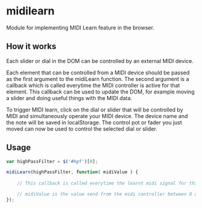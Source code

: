 # midilearn
Module for implementing MIDI Learn feature in the browser.


## How it works

Each slider or dial in the DOM can be controlled by an external MIDI device.

Each element that can be controlled from a MIDI device should be passed as the first argument to the midiLearn function. The second argument is a callback which is called everytime the MIDI controller is active for that element. This callback can be used to update the DOM, for example moving a slider and doing useful things with the MIDI data.

To trigger MIDI learn, click on the dial or slider that will be controlled by MIDI and simultaneously operate your MIDI device. The device name and the note will be saved in localStorage. The control pot or fader you just moved can now be used to control the selected dial or slider.

## Usage

```javascript
var highPassFilter = $('#hpf')[0];

midiLearn(highPassFilter, function( midiValue ) {
	
	// This callback is called everytime the learnt midi signal for this dom node is recieved

	// midiValue is the value send from the midi controller between 0 and 127
});
```